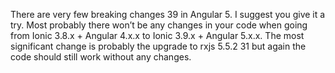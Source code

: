 There are very few breaking changes 39 in Angular 5. I suggest you give it a try. 
Most probably there won’t be any changes in your code when going from
 Ionic 3.8.x + Angular 4.x.x to Ionic 3.9.x + Angular 5.x.x. 
 The most significant change is probably the upgrade to rxjs 5.5.2 31 but again the code should still work without any changes.
